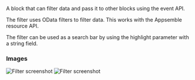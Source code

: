 A block that can filter data and pass it to other blocks using the event API.

The filter uses OData filters to filter data. This works with the Appsemble resource API.

The filter can be used as a search bar by using the highlight parameter with a string field.

### Images

![Filter screenshot](https://gitlab.com/appsemble/appsemble/-/raw/0.22.9/config/assets/filter.png)
![Filter screenshot](https://gitlab.com/appsemble/appsemble/-/raw/0.22.9/config/assets/filter-search-bar.png)
